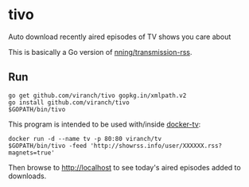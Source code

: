 # tivo
Auto download recently aired episodes of TV shows you care about

This is basically a Go version of [nning/transmission-rss](https://github.com/nning/transmission-rss).

## Run
```
go get github.com/viranch/tivo gopkg.in/xmlpath.v2
go install github.com/viranch/tivo
$GOPATH/bin/tivo
```

This program is intended to be used with/inside [docker-tv](https://github.com/viranch/docker-tv):

```
docker run -d --name tv -p 80:80 viranch/tv
$GOPATH/bin/tivo -feed 'http://showrss.info/user/XXXXXX.rss?magnets=true'
```

Then browse to [http://localhost](http://localhost) to see today's aired episodes added to downloads.
